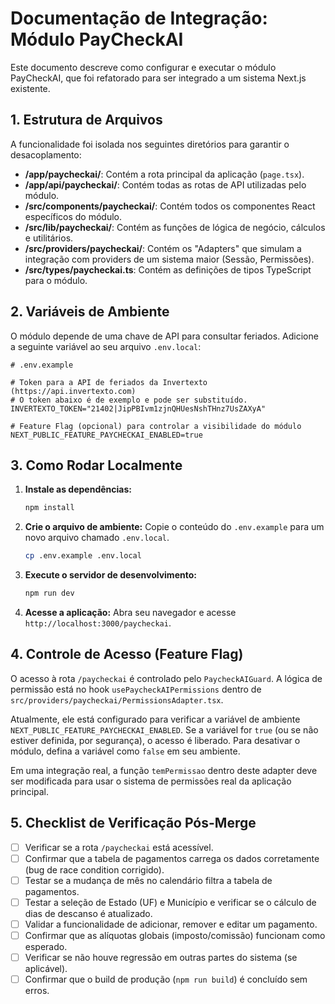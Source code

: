 # Documentação de Integração: Módulo PayCheckAI

Este documento descreve como configurar e executar o módulo PayCheckAI, que foi refatorado para ser integrado a um sistema Next.js existente.

## 1. Estrutura de Arquivos

A funcionalidade foi isolada nos seguintes diretórios para garantir o desacoplamento:

- **/app/paycheckai/**: Contém a rota principal da aplicação (`page.tsx`).
- **/app/api/paycheckai/**: Contém todas as rotas de API utilizadas pelo módulo.
- **/src/components/paycheckai/**: Contém todos os componentes React específicos do módulo.
- **/src/lib/paycheckai/**: Contém as funções de lógica de negócio, cálculos e utilitários.
- **/src/providers/paycheckai/**: Contém os "Adapters" que simulam a integração com providers de um sistema maior (Sessão, Permissões).
- **/src/types/paycheckai.ts**: Contém as definições de tipos TypeScript para o módulo.

## 2. Variáveis de Ambiente

O módulo depende de uma chave de API para consultar feriados. Adicione a seguinte variável ao seu arquivo `.env.local`:

```
# .env.example

# Token para a API de feriados da Invertexto (https://api.invertexto.com)
# O token abaixo é de exemplo e pode ser substituído.
INVERTEXTO_TOKEN="21402|JipPBIvm1zjnQHUesNshTHnz7UsZAXyA"

# Feature Flag (opcional) para controlar a visibilidade do módulo
NEXT_PUBLIC_FEATURE_PAYCHECKAI_ENABLED=true
```

## 3. Como Rodar Localmente

1.  **Instale as dependências:**
    ```bash
    npm install
    ```
2.  **Crie o arquivo de ambiente:**
    Copie o conteúdo do `.env.example` para um novo arquivo chamado `.env.local`.
    ```bash
    cp .env.example .env.local
    ```
3.  **Execute o servidor de desenvolvimento:**
    ```bash
    npm run dev
    ```
4.  **Acesse a aplicação:**
    Abra seu navegador e acesse `http://localhost:3000/paycheckai`.

## 4. Controle de Acesso (Feature Flag)

O acesso à rota `/paycheckai` é controlado pelo `PaycheckAIGuard`. A lógica de permissão está no hook `usePaycheckAIPermissions` dentro de `src/providers/paycheckai/PermissionsAdapter.tsx`.

Atualmente, ele está configurado para verificar a variável de ambiente `NEXT_PUBLIC_FEATURE_PAYCHECKAI_ENABLED`. Se a variável for `true` (ou se não estiver definida, por segurança), o acesso é liberado. Para desativar o módulo, defina a variável como `false` em seu ambiente.

Em uma integração real, a função `temPermissao` dentro deste adapter deve ser modificada para usar o sistema de permissões real da aplicação principal.

## 5. Checklist de Verificação Pós-Merge

- [ ] Verificar se a rota `/paycheckai` está acessível.
- [ ] Confirmar que a tabela de pagamentos carrega os dados corretamente (bug de race condition corrigido).
- [ ] Testar se a mudança de mês no calendário filtra a tabela de pagamentos.
- [ ] Testar a seleção de Estado (UF) e Município e verificar se o cálculo de dias de descanso é atualizado.
- [ ] Validar a funcionalidade de adicionar, remover e editar um pagamento.
- [ ] Confirmar que as alíquotas globais (imposto/comissão) funcionam como esperado.
- [ ] Verificar se não houve regressão em outras partes do sistema (se aplicável).
- [ ] Confirmar que o build de produção (`npm run build`) é concluído sem erros.

